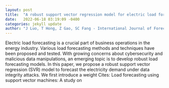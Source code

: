```yaml
---
layout: post
title:  "A robust support vector regression model for electric load forecasting"
date:   2022-06-18 03:19:09 -0400
categories: jekyll update
author: "J Luo, T Hong, Z Gao, SC Fang - International Journal of Forecasting, 2022"
---
```

Electric load forecasting is a crucial part of business operations in the energy industry. Various load forecasting methods and techniques have been proposed and tested. With growing concerns about cybersecurity and malicious data manipulations, an emerging topic is to develop robust load forecasting models. In this paper, we propose a robust support vector regression (SVR) model to forecast the electricity demand under data integrity attacks. We first introduce a weight  Cites: Load forecasting using support vector machines: A study on
